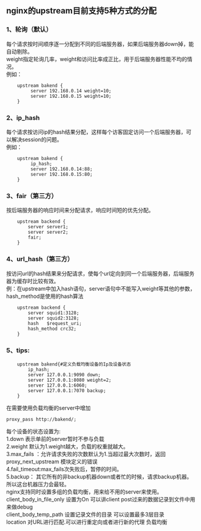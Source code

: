 ## nginx的upstream目前支持5种方式的分配

### 1、轮询（默认）
每个请求按时间顺序逐一分配到不同的后端服务器，如果后端服务器down掉，能自动剔除。  
weight指定轮询几率，weight和访问比率成正比，用于后端服务器性能不均的情况。    
例如：

```nginx
    upstream bakend {
         server 192.168.0.14 weight=10;
         server 192.168.0.15 weight=10;
    }
```

### 2、ip_hash 
每个请求按访问ip的hash结果分配，这样每个访客固定访问一个后端服务器，可以解决session的问题。  
例如：

```nginx
    upstream bakend {
         ip_hash;
         server 192.168.0.14:88;
         server 192.168.0.15:80;
    }
```

### 3、fair（第三方）
按后端服务器的响应时间来分配请求，响应时间短的优先分配。

```nginx
    upstream backend {
        server server1;
        server server2;
        fair;
    }
```

### 4、url_hash（第三方）
按访问url的hash结果来分配请求，使每个url定向到同一个后端服务器，后端服务器为缓存时比较有效。  
例：在upstream中加入hash语句，server语句中不能写入weight等其他的参数，hash_method是使用的hash算法  

```nginx
    upstream backend {
        server squid1:3128;
        server squid2:3128;
        hash   $request_uri;
        hash_method crc32;
    }
```
### 5、tips:

```nginx
    upstream bakend{#定义负载均衡设备的Ip及设备状态
        ip_hash;
        server 127.0.0.1:9090 down;
        server 127.0.0.1:8080 weight=2;
        server 127.0.0.1:6060;
        server 127.0.0.1:7070 backup;
    }
```

在需要使用负载均衡的server中增加

    proxy_pass http://bakend/;


每个设备的状态设置为:  
1.down 表示单前的server暂时不参与负载  
2.weight 默认为1.weight越大，负载的权重就越大。  
3.max_fails ：允许请求失败的次数默认为1.当超过最大次数时，返回proxy_next_upstream 模块定义的错误  
4.fail_timeout:max_fails次失败后，暂停的时间。  
5.backup： 其它所有的非backup机器down或者忙的时候，请求backup机器。所以这台机器压力会最轻。  
nginx支持同时设置多组的负载均衡，用来给不用的server来使用。  
client_body_in_file_only 设置为On 可以讲client post过来的数据记录到文件中用来做debug  
client_body_temp_path 设置记录文件的目录 可以设置最多3层目录  
location 对URL进行匹配.可以进行重定向或者进行新的代理 负载均衡  